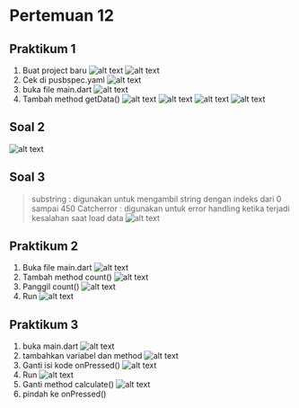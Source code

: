 # Pertemuan 12 

## Praktikum 1
1. Buat project baru
![alt text](image.png)
![alt text](image-1.png)
2. Cek di pusbspec.yaml
![alt text](image-2.png)
3. buka file main.dart
![alt text](image-3.png)
4. Tambah method getData()
![alt text](image-4.png)
![alt text](image-5.png)
![alt text](image-6.png)
![alt text](image-7.png)

## Soal 2
![alt text](image-17.png)

## Soal 3
> substring : digunakan untuk mengambil string dengan indeks dari 0 sampai 450
> Catcherror : digunakan untuk error handling ketika terjadi kesalahan saat load data
![alt text](untitled.gif)

## Praktikum 2
1. Buka file main.dart
![alt text](image-8.png)
2. Tambah method count()
![alt text](image-10.png)
3. Panggil count()
![alt text](image-9.png)
4. Run 
![alt text](image-11.png)

## Praktikum 3
1. buka main.dart
![alt text](image-12.png)
2. tambahkan variabel dan method
![alt text](image-13.png)
3. Ganti isi kode onPressed()
![alt text](image-14.png)
4. Run
![alt text](image-15.png)
5. Ganti method calculate()
![alt text](image-16.png)
6. pindah ke onPressed()
